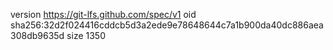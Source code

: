 version https://git-lfs.github.com/spec/v1
oid sha256:32d2f024416cddcb5d3a2ede9e78648644c7a1b900da40dc886aea308db9635d
size 1350
